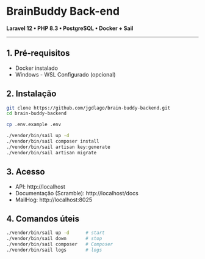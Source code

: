 # BrainBuddy Back-end

**Laravel 12 • PHP 8.3 • PostgreSQL • Docker + Sail**

---

## 1. Pré‑requisitos
- Docker instalado
- Windows - WSL Configurado (opcional)

## 2. Instalação

```bash
git clone https://github.com/jgdlago/brain-buddy-backend.git
cd brain-buddy-backend

cp .env.example .env

./vendor/bin/sail up -d
./vendor/bin/sail composer install
./vendor/bin/sail artisan key:generate
./vendor/bin/sail artisan migrate
```

## 3. Acesso

- API: http://localhost
- Documentação (Scramble): http://localhost/docs
- MailHog: http://localhost:8025

## 4. Comandos úteis

```bash
./vendor/bin/sail up -d      # start
./vendor/bin/sail down       # stop
./vendor/bin/sail composer   # Composer
./vendor/bin/sail logs       # logs
```

